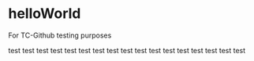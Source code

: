 # helloWorld
For TC-Github testing purposes

test
test
test
test
test
test
test
test
test
test
test
test
test
test
test
test
test
